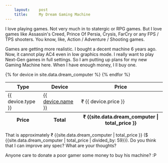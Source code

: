 ```yaml
---
    layout:    post
    title:     My Dream Gaming Machine
---
```


I love playing games. Not very much in to statergic or RPG games. But I love games like Assassin's Creed, Prince Of Persia, Crysis, FarCry or any FPS / TPS shooters. You know, like, Action / Adventure / Shooting games.

Games are getting more realistic. I bought a decent machine 6 years ago. Now, it cannot play AC4 even in low graphics mode. I really want to play Next-Gen games in full settings. So I am putting up plans for my new Gaming Machine here. When I have enough money, I ll buy one.

<table class="table">
<thead>
<tr>
<th>Type</th>
<th>Device</th>
<th>Price</th>
</tr>
</thead>
<tbody>
{% for device in site.data.dream_computer %}
<tr>
<td>{{ device.type }}</td>
<td><a href="{{ device.link }}" target="_blank">{{ device.name }}</a></td>
<td class="text-right">₹ {{ device.price }}</td>
</tr>
{% endfor %}
</tbody>
<tfoot>
<th>Price</th>
<th>Total</th>
<th class="text-right">₹ {{site.data.dream_computer | total_price }}</th>
</tfoot>
</table>

That is approximately ₹ {{site.data.dream_computer | total_price }} ($ {{site.data.dream_computer | total_price | divided_by: 59}}). Do you think that I can improve any spec? What are your thoughts?

Anyone care to donate a poor gamer some money to buy his machine? :P
